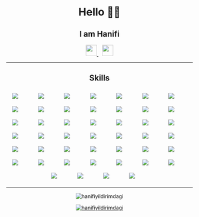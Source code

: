 <h1 align="center">Hello 👋🏻</h1>
<h2 align="center">I am Hanifi</h2>


<div align="center">

<a href="https://www.linkedin.com/in/hanifi-yıldırımdağı-589b79148/" target="_blank" style="margin-right:10px;">
    <img src="https://skillicons.dev/icons?i=linkedin" width="30px">
</a>
<a href="https://twitter.com/yildirimdagi" target="_blank">
    <img src="https://skillicons.dev/icons?i=twitter" width="30px">
</a>

</div>

---


<h2 align="center">Skills</h2>

<div style="display:flex; flex-wrap:wrap; width:100%; justify-content:center; width:100%;">

<img src="https://skillicons.dev/icons?i=cs" style="padding:10px; max-width:10%; flex:10%;">
<img src="https://skillicons.dev/icons?i=net" style="padding:10px; max-width:10%; flex:10%;">
<img src="https://skillicons.dev/icons?i=nodejs" style="padding:10px; max-width:10%; flex:10%;">
<img src="https://skillicons.dev/icons?i=express" style="padding:10px; max-width:10%; flex:10%;">
<img src="https://skillicons.dev/icons?i=electron" style="padding:10px; max-width:10%; flex:10%;">

<img src="https://skillicons.dev/icons?i=redis" style="padding:10px; max-width:10%; flex:10%;">
<img src="https://skillicons.dev/icons?i=prometheus" style="padding:10px; max-width:10%; flex:10%;">
<img src="https://skillicons.dev/icons?i=rabbitmq" style="padding:10px; max-width:10%; flex:10%;">
<img src="https://skillicons.dev/icons?i=kafka" style="padding:10px; max-width:10%; flex:10%;">

<img src="https://skillicons.dev/icons?i=sqlite" style="padding:10px; max-width:10%; flex:10%;">
<img src="https://skillicons.dev/icons?i=postgresql" style="padding:10px; max-width:10%; flex:10%;">
<img src="https://skillicons.dev/icons?i=mysql" style="padding:10px; max-width:10%; flex:10%;">
<img src="https://skillicons.dev/icons?i=mongodb" style="padding:10px; max-width:10%; flex:10%;">

<img src="https://skillicons.dev/icons?i=js" style="padding:10px; max-width:10%; flex:10%;">
<img src="https://skillicons.dev/icons?i=jquery" style="padding:10px; max-width:10%; flex:10%;">
<img src="https://skillicons.dev/icons?i=ts" style="padding:10px; max-width:10%; flex:10%;">
<img src="https://skillicons.dev/icons?i=html" style="padding:10px; max-width:10%; flex:10%;">
<img src="https://skillicons.dev/icons?i=css" style="padding:10px; max-width:10%; flex:10%;">
<img src="https://skillicons.dev/icons?i=scss" style="padding:10px; max-width:10%; flex:10%;">
<img src="https://skillicons.dev/icons?i=bootstrap" style="padding:10px; max-width:10%; flex:10%;">
<img src="https://skillicons.dev/icons?i=tailwind" style="padding:10px; max-width:10%; flex:10%;">
<img src="https://skillicons.dev/icons?i=nuxt" style="padding:10px; max-width:10%; flex:10%;">
<img src="https://skillicons.dev/icons?i=vue" style="padding:10px; max-width:10%; flex:10%;">
<img src="https://skillicons.dev/icons?i=angular" style="padding:10px; max-width:10%; flex:10%;">
<img src="https://skillicons.dev/icons?i=webpack" style="padding:10px; max-width:10%; flex:10%;">
<img src="https://skillicons.dev/icons?i=vite" style="padding:10px; max-width:10%; flex:10%;">

<img src="https://skillicons.dev/icons?i=flutter" style="padding:10px; max-width:10%; flex:10%;">
<img src="https://skillicons.dev/icons?i=dart" style="padding:10px; max-width:10%; flex:10%;">

<img src="https://skillicons.dev/icons?i=docker" style="padding:10px; max-width:10%; flex:10%;">
<img src="https://skillicons.dev/icons?i=kubernetes" style="padding:10px; max-width:10%; flex:10%;">
<img src="https://skillicons.dev/icons?i=azure" style="padding:10px; max-width:10%; flex:10%;">
<img src="https://skillicons.dev/icons?i=aws" style="padding:10px; max-width:10%; flex:10%;">
<img src="https://skillicons.dev/icons?i=heroku" style="padding:10px; max-width:10%; flex:10%;">
<img src="https://skillicons.dev/icons?i=cloudflare" style="padding:10px; max-width:10%; flex:10%;">
<img src="https://skillicons.dev/icons?i=linux" style="padding:10px; max-width:10%; flex:10%;">
<img src="https://skillicons.dev/icons?i=git" style="padding:10px; max-width:10%; flex:10%;">
<img src="https://skillicons.dev/icons?i=gitlab" style="padding:10px; max-width:10%; flex:10%;">
<img src="https://skillicons.dev/icons?i=bash" style="padding:10px; max-width:10%; flex:10%;">
<img src="https://skillicons.dev/icons?i=powershell" style="padding:10px; max-width:10%; flex:10%;">
<img src="https://skillicons.dev/icons?i=nginx" style="padding:10px; max-width:10%; flex:10%;">
<img src="https://skillicons.dev/icons?i=grafana" style="padding:10px; max-width:10%; flex:10%;">

<img src="https://skillicons.dev/icons?i=postman" style="padding:10px; max-width:10%; flex:10%;">
<img src="https://skillicons.dev/icons?i=visualstudio" style="padding:10px; max-width:10%; flex:10%;">
<img src="https://skillicons.dev/icons?i=vscode" style="padding:10px; max-width:10%; flex:10%;">
<img src="https://skillicons.dev/icons?i=vim" style="padding:10px; max-width:10%; flex:10%;">
<img src="https://skillicons.dev/icons?i=md" style="padding:10px; max-width:10%; flex:10%;">

</div>

---

<p align="center"> <img src="https://komarev.com/ghpvc/?username=hanifiyildirimdagi&label=Profile%20views&color=0e75b6&style=flat" alt="hanifiyildirimdagi" /> 
</p>
<p align="center"> 
    <a 
        href="https://github.com/ryo-ma/github-profile-trophy">
    <img src="https://github-profile-trophy.vercel.app/?username=hanifiyildirimdagi" alt="hanifiyildirimdagi" />
    </a> 
</p>
